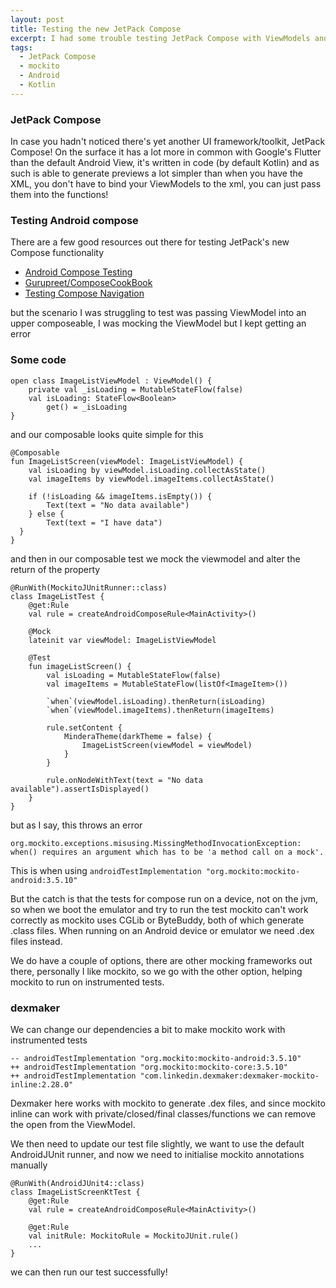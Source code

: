 ```yaml
---
layout: post
title: Testing the new JetPack Compose
excerpt: I had some trouble testing JetPack Compose with ViewModels and mockito, so thought I'd make this simple blog post to help anyone else stuck with it.
tags:
  - JetPack Compose
  - mockito
  - Android
  - Kotlin
---
```


### __JetPack Compose__
In case you hadn't noticed there's yet another UI framework/toolkit, JetPack Compose! On the surface it has a lot more in common with Google's Flutter than the default Android View, it's written in code (by default Kotlin) and as such is able to generate previews a lot simpler than when you have the XML, you don't have to bind your ViewModels to the xml, you can just pass them into the functions!

### __Testing Android compose__
There are a few good resources out there for testing JetPack's new Compose functionality
 - [Android Compose Testing](https://developer.android.com/jetpack/compose/testing) 
 - [Gurupreet/ComposeCookBook](https://github.com/Gurupreet/ComposeCookBook)
 - [Testing Compose Navigation](https://developer.android.com/jetpack/compose/navigation#testing)
 
 but the scenario I was struggling to test was passing ViewModel into an upper composeable, I was mocking the ViewModel but I kept getting an error

### Some code
```
open class ImageListViewModel : ViewModel() {
	private val _isLoading = MutableStateFlow(false)
	val isLoading: StateFlow<Boolean>
		get() = _isLoading
}
```
and our composable looks quite simple for this
```
@Composable
fun ImageListScreen(viewModel: ImageListViewModel) {
	val isLoading by viewModel.isLoading.collectAsState()
	val imageItems by viewModel.imageItems.collectAsState()

	if (!isLoading && imageItems.isEmpty()) {
		Text(text = "No data available")
	} else {
		Text(text = "I have data")
  }
}
```
and then in our composable test we mock the viewmodel and alter the return of the property
```
@RunWith(MockitoJUnitRunner::class)
class ImageListTest {
	@get:Rule
	val rule = createAndroidComposeRule<MainActivity>()

	@Mock
	lateinit var viewModel: ImageListViewModel

	@Test
	fun imageListScreen() {
		val isLoading = MutableStateFlow(false)
		val imageItems = MutableStateFlow(listOf<ImageItem>())

		`when`(viewModel.isLoading).thenReturn(isLoading)
		`when`(viewModel.imageItems).thenReturn(imageItems)

		rule.setContent {
			MinderaTheme(darkTheme = false) {
				ImageListScreen(viewModel = viewModel)
			}
		}

		rule.onNodeWithText(text = "No data available").assertIsDisplayed()
	}
}
```
but as I say, this throws an error
```
org.mockito.exceptions.misusing.MissingMethodInvocationException: 
when() requires an argument which has to be 'a method call on a mock'.
```
This is when using `androidTestImplementation "org.mockito:mockito-android:3.5.10"`

But the catch is that the tests for compose run on a device, not on the jvm, so when we boot the emulator and try to run the test mockito can't work correctly as mockito uses CGLib or ByteBuddy, both of which generate .class files. When running on an Android device or emulator we need .dex files instead.

We do have a couple of options, there are other mocking frameworks out there, personally I like mockito, so we go with the other option, helping mockito to run on instrumented tests.

### dexmaker
We can change our dependencies a bit to make mockito work with instrumented tests
```
-- androidTestImplementation "org.mockito:mockito-android:3.5.10"
++ androidTestImplementation "org.mockito:mockito-core:3.5.10"
++ androidTestImplementation "com.linkedin.dexmaker:dexmaker-mockito-inline:2.28.0"
```
Dexmaker here works with mockito to generate .dex files, and since mockito inline can work with private/closed/final classes/functions we can remove the open from the ViewModel.

We then need to update our test file slightly, we want to use the default AndroidJUnit runner, and now we need to initialise mockito annotations manually
```
@RunWith(AndroidJUnit4::class)
class ImageListScreenKtTest {
	@get:Rule
	val rule = createAndroidComposeRule<MainActivity>()

	@get:Rule
	val initRule: MockitoRule = MockitoJUnit.rule()
	...
}
```
we can then run our test successfully!
